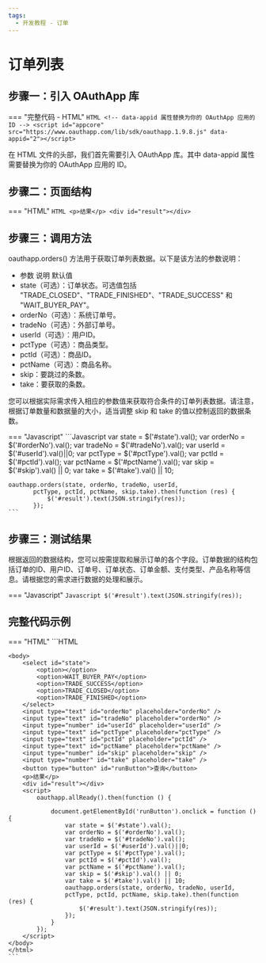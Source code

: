 ```yaml
---
tags:
  - 开发教程 - 订单
---
```


# 订单列表


## 步骤一：引入 OAuthApp 库
=== "完整代码 - HTML"
    ```HTML
    <!-- data-appid 属性替换为你的 OAuthApp 应用的 ID -->
    <script id="appcore" src="https://www.oauthapp.com/lib/sdk/oauthapp.1.9.8.js" data-appid="2"></script>
    ```

在 HTML 文件的头部，我们首先需要引入 OAuthApp 库。其中 data-appid 属性需要替换为你的 OAuthApp 应用的 ID。


## 步骤二：页面结构

=== "HTML"
    ```HTML
    <p>结果</p>
    <div id="result"></div>
    ```


## 步骤三：调用方法

oauthapp.orders() 方法用于获取订单列表数据。以下是该方法的参数说明：

 - 参数	说明	默认值
 - state（可选）：订单状态。可选值包括 "TRADE_CLOSED"、"TRADE_FINISHED"、"TRADE_SUCCESS" 和 "WAIT_BUYER_PAY"。
 - orderNo（可选）：系统订单号。
 - tradeNo（可选）：外部订单号。
 - userId（可选）：用户ID。
 - pctType（可选）：商品类型。
 - pctId（可选）：商品ID。
 - pctName（可选）：商品名称。
 - skip：要跳过的条数。
 - take：要获取的条数。


您可以根据实际需求传入相应的参数值来获取符合条件的订单列表数据。请注意，根据订单数量和数据量的大小，适当调整 skip 和 take 的值以控制返回的数据条数。


=== "Javascript"
    ```Javascript
           var state = $('#state').val();
           var orderNo = $('#orderNo').val();
           var tradeNo = $('#tradeNo').val();
           var userId = $('#userId').val()||0;
           var pctType = $('#pctType').val();
           var pctId = $('#pctId').val();
           var pctName = $('#pctName').val();
           var skip = $('#skip').val() || 0;
           var take = $('#take').val() || 10;

    oauthapp.orders(state, orderNo, tradeNo, userId, 
           pctType, pctId, pctName, skip.take).then(function (res) {
               $('#result').text(JSON.stringify(res));
           });
    ```



## 步骤三：测试结果

根据返回的数据结构，您可以按需提取和展示订单的各个字段。订单数据的结构包括订单的ID、用户ID、订单号、订单状态、订单金额、支付类型、产品名称等信息。请根据您的需求进行数据的处理和展示。

=== "Javascript"
    ```Javascript
    $('#result').text(JSON.stringify(res));
    ```



## 完整代码示例

=== "HTML"
    ```HTML
    <!DOCTYPE html>
    <html>
    <head>
        <meta charset="UTF-8">
        <meta name="viewport" content="width=device-width, initial-scale=1.0">
        <title>orders</title>
        <!-- data-appid 属性替换为你的 OAuthApp 应用的 ID -->
        <script id="appcore" src="https://www.oauthapp.com/lib/sdk/oauthapp.1.9.8.js" data-appid="2"></script>
    </head>

    <body>
        <select id="state">
            <option></option>
            <option>WAIT_BUYER_PAY</option>
            <option>TRADE_SUCCESS</option>
            <option>TRADE_CLOSED</option>
            <option>TRADE_FINISHED</option>
        </select>
        <input type="text" id="orderNo" placeholder="orderNo" />
        <input type="text" id="tradeNo" placeholder="orderNo" />
        <input type="number" id="userId" placeholder="userId" />
        <input type="text" id="pctType" placeholder="pctType" />
        <input type="text" id="pctId" placeholder="pctId" />
        <input type="text" id="pctName" placeholder="pctName" />
        <input type="number" id="skip" placeholder="skip" />
        <input type="number" id="take" placeholder="take" />
        <button type="button" id="runButton">查询</button>
        <p>结果</p>
        <div id="result"></div>
        <script>
            oauthapp.allReady().then(function () {

                document.getElementById('runButton').onclick = function () {
                    var state = $('#state').val();
                    var orderNo = $('#orderNo').val();
                    var tradeNo = $('#tradeNo').val();
                    var userId = $('#userId').val()||0;
                    var pctType = $('#pctType').val();
                    var pctId = $('#pctId').val();
                    var pctName = $('#pctName').val();
                    var skip = $('#skip').val() || 0;
                    var take = $('#take').val() || 10;
                    oauthapp.orders(state, orderNo, tradeNo, userId, 
                    pctType, pctId, pctName, skip.take).then(function (res) {
                        $('#result').text(JSON.stringify(res));
                    });
                }
            });
        </script>
    </body>
    </html>
    ```

